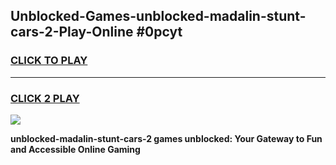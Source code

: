 
## Unblocked-Games-unblocked-madalin-stunt-cars-2-Play-Online #0pcyt
<h3>
<a href="https://news.freeplayer.one?title=unblocked-madalin-stunt-cars-2&ref=3">CLICK TO PLAY</a></h3>
<hr>

<h3>
<a href="https://news.freeplayer.one?title=unblocked-madalin-stunt-cars-2&ref=3">CLICK 2 PLAY</a>
  
</h3>

<a href="https://news.freeplayer.one?title=unblocked-madalin-stunt-cars-2&ref=3"><img src="https://clearcache.store/games.png"></a>


**unblocked-madalin-stunt-cars-2 games unblocked: Your Gateway to Fun and Accessible Online Gaming**
